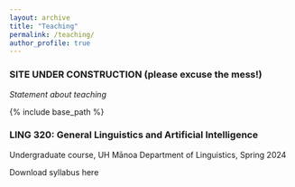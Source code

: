 ```yaml
---
layout: archive
title: "Teaching"
permalink: /teaching/
author_profile: true
---
```

### SITE UNDER CONSTRUCTION (please excuse the mess!)

*Statement about teaching*

{% include base_path %}

### LING 320: General Linguistics and Artificial Intelligence

Undergraduate course, UH Mānoa Department of Linguistics,
Spring 2024

Download syllabus here

